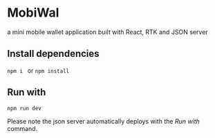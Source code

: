 # MobiWal
a mini mobile wallet application built with React, RTK and JSON server

## Install dependencies
``` npm i  ```
or
``` npm install ```


## Run with
``` npm run dev   ```


Please note the json server automatically deploys with the _Run with_ command.